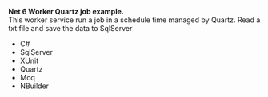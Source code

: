 **Net 6 Worker Quartz job example.**<br>
This worker service run a job in a schedule time managed by Quartz.
Read a txt file and save the data to SqlServer
- C#
- SqlServer
- XUnit
- Quartz
- Moq
- NBuilder

